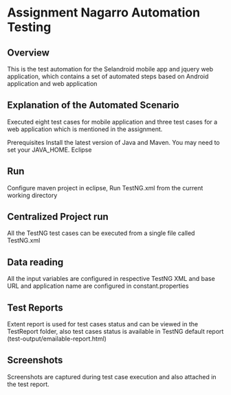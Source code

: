 # Assignment Nagarro Automation Testing

## Overview
This is the test automation for the Selandroid mobile app and jquery web application, which contains a set of automated steps based on Android application and web application

## Explanation of the Automated Scenario
Executed eight test cases for mobile application and three test cases for a web application which is mentioned in the assignment.

Prerequisites
Install the latest version of Java and Maven.
You may need to set your JAVA_HOME.
Eclipse

## Run
Configure maven project in eclipse, Run TestNG.xml from the current working directory

## Centralized Project run
All the TestNG test cases can be executed from a single file called TestNG.xml

## Data reading
All the input variables are configured in respective TestNG XML and base URL and application name are configured in constant.properties

## Test Reports 
Extent report is used for test cases status and can be viewed in the TestReport folder, also test cases status is available in TestNG default report (test-output/emailable-report.html)

## Screenshots
Screenshots are captured during test case execution and also attached in the test report.